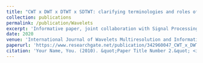 ```yaml
---
title: "CWT x DWT x DTWT x SDTWT: clarifying terminologies and roles of different types of wavelet transforms"
collection: publications
permalink: /publication/Wavelets
excerpt: 'Informative paper, joint collaboration with Signal Processing lab at UNESP.'
date: 2020
venue: 'International Journal of Wavelets Multiresolution and Information Processing'
paperurl: 'https://www.researchgate.net/publication/342960047_CWT_x_DWT_x_DTWT_x_SDTWT_clarifying_terminologies_and_roles_of_different_types_of_wavelet_transforms'
citation: 'Your Name, You. (2010). &quot;Paper Title Number 2.&quot; <i>Journal 1</i>. 1(2).'
---
```

